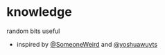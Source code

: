 # knowledge
random bits useful


- inspired by [@SomeoneWeird](https://github.com/SomeoneWeird/knowledge) and [@yoshuawuyts](https://github.com/yoshuawuyts/knowledge)
